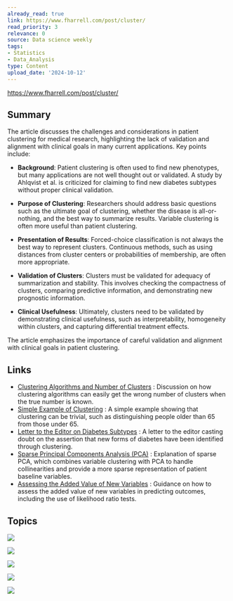```yaml
---
already_read: true
link: https://www.fharrell.com/post/cluster/
read_priority: 3
relevance: 0
source: Data science weekly
tags:
- Statistics
- Data_Analysis
type: Content
upload_date: '2024-10-12'
---
```


https://www.fharrell.com/post/cluster/
## Summary

The article discusses the challenges and considerations in patient clustering for medical research, highlighting the lack of validation and alignment with clinical goals in many current applications. Key points include:

- **Background**: Patient clustering is often used to find new phenotypes, but many applications are not well thought out or validated. A study by Ahlqvist et al. is criticized for claiming to find new diabetes subtypes without proper clinical validation.

- **Purpose of Clustering**: Researchers should address basic questions such as the ultimate goal of clustering, whether the disease is all-or-nothing, and the best way to summarize results. Variable clustering is often more useful than patient clustering.

- **Presentation of Results**: Forced-choice classification is not always the best way to represent clusters. Continuous methods, such as using distances from cluster centers or probabilities of membership, are often more appropriate.

- **Validation of Clusters**: Clusters must be validated for adequacy of summarization and stability. This involves checking the compactness of clusters, comparing predictive information, and demonstrating new prognostic information.

- **Clinical Usefulness**: Ultimately, clusters need to be validated by demonstrating clinical usefulness, such as interpretability, homogeneity within clusters, and capturing differential treatment effects.

The article emphasizes the importance of careful validation and alignment with clinical goals in patient clustering.
## Links

- [Clustering Algorithms and Number of Clusters](https://x.com/MaartenvSmeden/status/970237614413570048) : Discussion on how clustering algorithms can easily get the wrong number of clusters when the true number is known.
- [Simple Example of Clustering](https://darrendahly.github.io/post/cluster) : A simple example showing that clustering can be trivial, such as distinguishing people older than 65 from those under 65.
- [Letter to the Editor on Diabetes Subtypes](https://www.thelancet.com/journals/landia/article/PIIS2213-8587(18)30124-4/fulltext) : A letter to the editor casting doubt on the assertion that new forms of diabetes have been identified through clustering.
- [Sparse Principal Components Analysis (PCA)](https://hbiostat.org/rmsc/impred#sec-impred-sparsepc) : Explanation of sparse PCA, which combines variable clustering with PCA to handle collinearities and provide a more sparse representation of patient baseline variables.
- [Assessing the Added Value of New Variables](https://fharrell.com/post/addvalue) : Guidance on how to assess the added value of new variables in predicting outcomes, including the use of likelihood ratio tests.

## Topics

![](topics/Concept/Patient%20Clustering)

![](topics/Concept/Variable%20Clustering)

![](topics/Concept/Sparse%20Principal%20Components%20Analysis%20PCA)

![](topics/Concept/Forced%20Choice%20Cluster%20Classification)

![](topics/Concept/Cluster%20Stability)